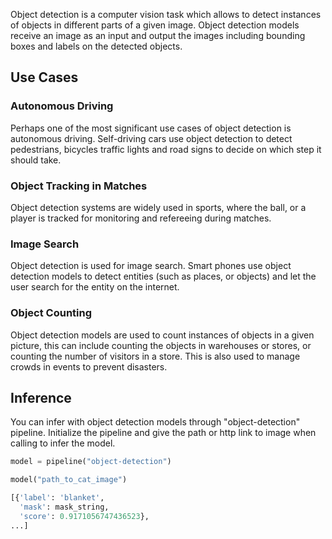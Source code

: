 Object detection is a computer vision task which allows to detect instances of objects in different parts of a given image. Object detection models receive an image as an input and output the images including bounding boxes and labels on the detected objects.

## Use Cases

### Autonomous Driving
Perhaps one of the most significant use cases of object detection is autonomous driving. Self-driving cars use object detection to detect pedestrians, bicycles traffic lights and road signs to decide on which step it should take. 

### Object Tracking in Matches
Object detection systems are widely used in sports, where the ball, or a player is tracked for monitoring and refereeing during matches. 

### Image Search
Object detection is used for image search. Smart phones use object detection models to detect entities (such as places, or objects) and let the user search for the entity on the internet.

### Object Counting 
Object detection models are used to count instances of objects in a given picture, this can include counting the objects in warehouses or stores, or counting the number of visitors in a store. This is also used to manage crowds in events to prevent disasters.

## Inference
You can infer with object detection models through "object-detection" pipeline. Initialize the pipeline and give the path or http link to image when calling to infer the model. 

```python
model = pipeline("object-detection")

model("path_to_cat_image")

[{'label': 'blanket',
  'mask': mask_string,
  'score': 0.9171056747436523},
...]
```